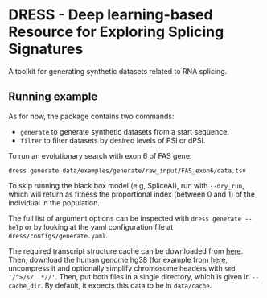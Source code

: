 # DRESS - Deep learning-based Resource for Exploring Splicing Signatures

A toolkit for generating synthetic datasets related to RNA splicing.

## Running example

As for now, the package contains two commands:
 - `generate` to generate synthetic datasets from a start sequence.
 - `filter` to filter datasets by desired levels of PSI or dPSI.
 
To run an evolutionary search with exon 6 of FAS gene:

`dress generate data/examples/generate/raw_input/FAS_exon6/data.tsv`

To skip running the black box model (e.g, SpliceAI), run with `--dry_run`, which will return as fitness the proportional index (between 0 and 1) of the individual in the population.

The full list of argument options can be inspected with `dress generate --help` or by looking at the yaml configuration file at `dress/configs/generate.yaml`. 

The required transcript structure cache can be downloaded from [here](https://app.box.com/s/tbh293kqh1s9nbi624esl0c18maxuhss). Then, download the human genome hg38 (for example from [here](https://ftp.ebi.ac.uk/pub/databases/gencode/Gencode_human/release_45/GRCh38.primary_assembly.genome.fa.gz), uncompress it and optionally simplify chromosome headers with `sed '/^>/s/ .*//'`. Then, put both files in a single directory, which is given in `--cache_dir`. By default, it expects this data to be in `data/cache`.